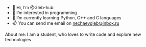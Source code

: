 - 👋 Hi, I’m @Gleb-hub
- 👀 I’m interested in programming
- 🌱 I’m currently learning Python, C++ and C languages
- 📫 You can send me email on nechaevgleb@inbox.ru

About me:
I am a student, who loves to write code and explore new technologies


<!---
Gleb-hub/Gleb-hub is a ✨ special ✨ repository because its `README.md` (this file) appears on your GitHub profile.
You can click the Preview link to take a look at your changes.
--->
